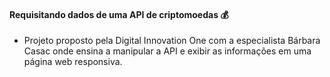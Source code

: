 #### Requisitando dados de uma API de criptomoedas :moneybag:

- Projeto proposto pela Digital Innovation One com a especialista Bárbara Casac onde ensina a manipular a API e exibir as informações em uma página web responsiva.

